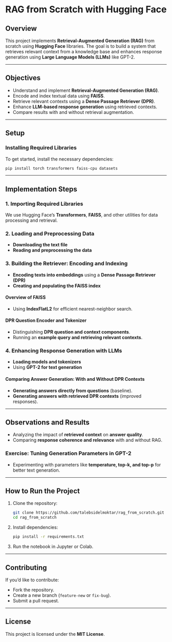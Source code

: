 # RAG from Scratch with Hugging Face

## Overview
This project implements **Retrieval-Augmented Generation (RAG)** from scratch using **Hugging Face** libraries. The goal is to build a system that retrieves relevant context from a knowledge base and enhances response generation using **Large Language Models (LLMs)** like GPT-2.

---

## Objectives
- Understand and implement **Retrieval-Augmented Generation (RAG)**.
- Encode and index textual data using **FAISS**.
- Retrieve relevant contexts using a **Dense Passage Retriever (DPR)**.
- Enhance **LLM-based response generation** using retrieved contexts.
- Compare results with and without retrieval augmentation.

---

## Setup

### Installing Required Libraries
To get started, install the necessary dependencies:

```bash
pip install torch transformers faiss-cpu datasets
```

---

## Implementation Steps

### 1. Importing Required Libraries
We use Hugging Face’s **Transformers**, **FAISS**, and other utilities for data processing and retrieval.

### 2. Loading and Preprocessing Data
- **Downloading the text file**
- **Reading and preprocessing the data**

### 3. Building the Retriever: Encoding and Indexing
- **Encoding texts into embeddings** using a **Dense Passage Retriever (DPR)**
- **Creating and populating the FAISS index**

#### Overview of FAISS
- Using **IndexFlatL2** for efficient nearest-neighbor search.

#### DPR Question Encoder and Tokenizer
- Distinguishing **DPR question and context components**.
- Running an **example query and retrieving relevant contexts**.

### 4. Enhancing Response Generation with LLMs
- **Loading models and tokenizers**
- Using **GPT-2 for text generation**

#### Comparing Answer Generation: With and Without DPR Contexts
- **Generating answers directly from questions** (baseline).
- **Generating answers with retrieved DPR contexts** (improved responses).

---

## Observations and Results
- Analyzing the impact of **retrieved context** on **answer quality**.
- Comparing **response coherence and relevance** with and without RAG.

### Exercise: Tuning Generation Parameters in GPT-2
- Experimenting with parameters like **temperature, top-k, and top-p** for better text generation.

---

## How to Run the Project
1. Clone the repository:
   ```bash
   git clone https://github.com/talebsidelmoktar/rag_from_scratch.git
   cd rag_from_scratch
   ```
2. Install dependencies:
   ```bash
   pip install -r requirements.txt
   ```
3. Run the notebook in Jupyter or Colab.

---

## Contributing
If you’d like to contribute:
- Fork the repository.
- Create a new branch (`feature-new` or `fix-bug`).
- Submit a pull request.

---

## License
This project is licensed under the **MIT License**.

